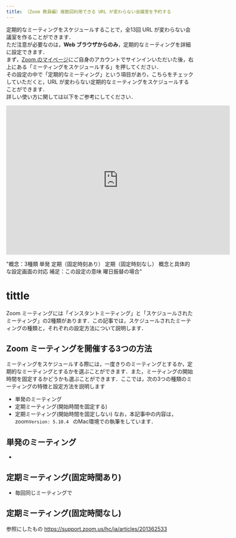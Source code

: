 ```yaml
---
title: （Zoom 教員編）複数回利用できる URL が変わらない会議室を予約する
---
```


定期的なミーティングをスケジュールすることで，全13回 URL が変わらない会議室を作ることができます．  
ただ注意が必要なのは，**Web ブラウザからのみ**，定期的なミーティングを詳細に設定できます．  
まず，<a href="https://zoom.us/profile" target="_blank">Zoom のマイページ</a>にご自身のアカウントでサインインいただいた後，右上にある「ミーティングをスケジュールする」を押してください．  
その設定の中で「定期的なミーティング」という項目があり，こちらをチェックしていただくと，URL が変わらない定期的なミーティングをスケジュールすることができます．  
詳しい使い方に関しては以下をご参考にしてください．  

<iframe width="600" height="400" src="https://www.youtube.com/embed/rf_Tw0L5PLs" frameborder="0" allow="accelerometer; autoplay; encrypted-media; gyroscope; picture-in-picture" allowfullscreen></iframe>

"概念：3種類
    単発
    定期（固定時刻あり）
    定期（固定時刻なし）
概念と具体的な設定画面の対応
補足：この設定の意味
    曜日振替の場合"

# tittle

Zoom ミーティングには「インスタントミーティング」と「スケジュールされたミーティング」の2種類があります．この記事では，スケジュールされたミーティングの種類と，それぞれの設定方法について説明します．

## Zoom ミーティングを開催する3つの方法
ミーティングをスケジュールする際には，一度きりのミーティングとするか，定期的なミーティングとするかを選ぶことができます．また，ミーティングの開始時間を固定するかどうかも選ぶことができます．ここでは，次の3つの種類のミーティングの特徴と設定方法を説明します
- 単発のミーティング
- 定期ミーティング(開始時間を固定する)
- 定期ミーティング(開始時間を固定しない)
なお，本記事中の内容は， zoom`Version: 5.10.4 ` のMac環境での執筆をしています．

## 単発のミーティング
- 


## 定期ミーティング(固定時間あり)
- 毎回同じミーティングで


## 定期ミーティング(固定時間なし)


参照にしたもの
https://support.zoom.us/hc/ja/articles/201362533 

<!--
- ID失効の話はしなくて良いか
  - インスタントミーティング: ミーティング終了後
  - 単発: スケジュールされた日付から30日後，
  - 定期: 最終使用日から365日後
-->